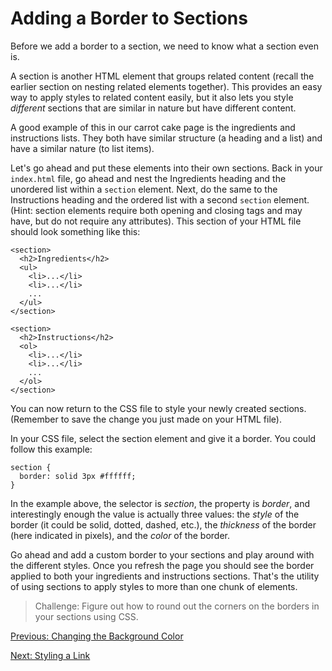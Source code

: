 # Adding a Border to Sections

Before we add a border to a section, we need to know what a section even is.

A section is another HTML element that groups related content (recall the earlier section on nesting related elements together). This provides an easy way to apply styles to related content easily, but it also lets you style _different_ sections that are similar in nature but have different content.

A good example of this in our carrot cake page is the ingredients and instructions lists. They both have similar structure (a heading and a list) and have a similar nature (to list items).

Let's go ahead and put these elements into their own sections. Back in your `index.html` file, go ahead and nest the Ingredients heading and the unordered list within a `section` element. Next, do the same to the Instructions heading and the ordered list with a second `section` element. (Hint: section elements require both opening and closing tags and may have, but do not require any attributes).
This section of your HTML file should look something like this:
```
<section>
  <h2>Ingredients</h2>
  <ul>
    <li>...</li>
    <li>...</li>
    ...
  </ul>
</section>

<section>
  <h2>Instructions</h2>
  <ol>
    <li>...</li>
    <li>...</li>
    ...
  </ol>
</section>
```

You can now return to the CSS file to style your newly created sections. (Remember to save the change you just made on your HTML file).

In your CSS file, select the section element and give it a border. You could follow this example:
```
section {
  border: solid 3px #ffffff;
}
```

In the example above, the selector is _section_, the property is _border_, and interestingly enough the value is actually three values: the _style_ of the border (it could be solid, dotted, dashed, etc.), the _thickness_ of the border (here indicated in pixels), and the _color_ of the border.

Go ahead and add a custom border to your sections and play around with the different styles. Once you refresh the page you should see the border applied to both your ingredients and instructions sections. That's the utility of using sections to apply styles to more than one chunk of elements.

> Challenge: Figure out how to round out the corners on the borders in your sections using CSS. 

[Previous: Changing the Background Color](css_background_color.md)

[Next: Styling a Link](css_link_style.md)
